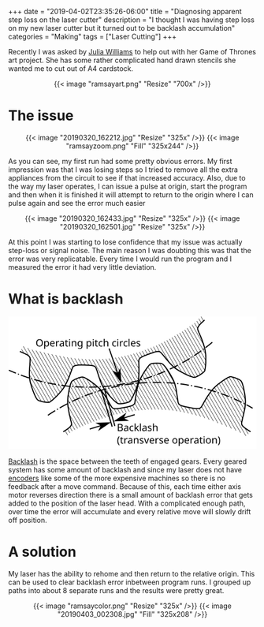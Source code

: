 +++
date = "2019-04-02T23:35:26-06:00"
title = "Diagnosing apparent step loss on the laser cutter"
description = "I thought I was having step loss on my new laser cutter but it turned out to be backlash accumulation"
categories = "Making"
tags = ["Laser Cutting"]
+++

Recently I was asked by [Julia Williams](http://designosaur.work/) to help out with her Game of Thrones art project. She has some rather complicated hand drawn stencils she wanted me to cut out of A4 cardstock.

<center>
  {{< image "ramsayart.png" "Resize" "700x" />}}
</center>

# The issue

<center>
  {{< image "20190320_162212.jpg" "Resize" "325x" />}}
  {{< image "ramsayzoom.png" "Fill" "325x244" />}}
</center>

As you can see, my first run had some pretty obvious errors. My first impression was that I was losing steps so I tried to remove all the extra appliances from the circuit to see if that increased accuracy. Also, due to the way my laser operates, I can issue a pulse at origin, start the program and then when it is finished it will attempt to return to the origin where I can pulse again and see the error much easier

<center>
  {{< image "20190320_162433.jpg" "Resize" "325x" />}}
  {{< image "20190320_162501.jpg" "Resize" "325x" />}}
</center>

At this point I was starting to lose confidence that my issue was actually step-loss or signal noise. The main reason I was doubting this was that the error was very replicatable. Every time I would run the program and I measured the error it had very little deviation.

# What is backlash

<center>
  <img src="backlash.svg" width="600"/>
</center>

[Backlash](https://en.wikipedia.org/wiki/Backlash_(engineering)) is the space between the teeth of engaged gears. Every geared system has some amount of backlash and since my laser does not have [encoders](https://en.wikipedia.org/wiki/Encoder) like some of the more expensive machines so there is no feedback after a move command. Because of this, each time either axis motor reverses direction there is a small amount of backlash error that gets added to the position of the laser head. With a complicated enough path, over time the error will accumulate and every relative move will slowly drift off position.

# A solution

My laser has the ability to rehome and then return to the relative origin. This can be used to clear backlash error inbetween program runs. I grouped up paths into about 8 separate runs and the results were pretty great.

<center>
  {{< image "ramsaycolor.png" "Resize" "325x" />}}
  {{< image "20190403_002308.jpg" "Fill" "325x208" />}}
</center>
